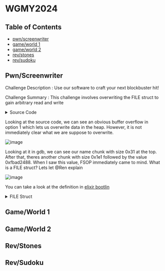 # WGMY2024

## Table of Contents
- [pwn/screenwriter](#pwnscreenwriter)
- [game/world 1](#gameworld-1)
- [game/world 2](#gameworld-2)
- [rev/stones](#revstones)
- [rev/sudoku](#revsudoku)

## Pwn/Screenwriter

Challenge Description : Use our software to craft your next blockbuster hit!

Challenge Summary : This challenge involves overwriting the FILE struct to gain arbitrary read and write

<details>
<summary>Source Code</summary>

```c
#include <stdio.h>
#include <stdbool.h>
#include <string.h>
#include <stdlib.h>
#include <unistd.h>

void init(){
    setvbuf(stdin,0,2,0);
    setvbuf(stdout,0,2,0);
    return;
}

void menu(){
    puts("1. Set screenwriter name");
    puts("2. Write script");
    puts("3. View reference");
    puts("4. Exit");
}

int get_choice(){
    char tmp[5] = "";
    printf("Choice: ");
    fgets(tmp,4,stdin);
    return atoi(tmp);
}

void main(){
    init();
    char* name = malloc(0x28);
    FILE *ref_script = fopen("bee-movie.txt","r");
    FILE *own_script = fopen("script.txt","w");
    puts("Welcome to our latest screenwriting program!");
    
    while (true){
        int choice = 0;
        menu();

        switch (get_choice()) {
            case 1:
                printf("What's your name: ");
                read(0,name,0x280);
                break;        

            case 2:
                char own_buf[0x101] = "";
                printf("Your masterpiece: ");
                read(0,own_buf,0x100);
                fwrite(own_buf,1,0x100,own_script);
                break;

            case 3:
                char ref_buf[0x11] = "";
                memset(ref_buf,0,0x11);
                fread(ref_buf,1,0x10,ref_script);
                puts("From the reference:");
                puts(ref_buf);
                break;

            default:
                printf("Goodbye %s",name);
                exit(0);
        }
    }
}
```

</details>

Looking at the source code, we can see an obvious buffer overflow in option 1 which lets us overwrite data in the heap. However, it is not immediately clear what we are suppose to overwrite.

![image](https://github.com/user-attachments/assets/34f34683-5893-4583-8a32-cc9c67c230cc)

Looking at it in gdb, we can see our name chunk with size 0x31 at the top. After that, theres another chunk with size 0x1e1 followed by the value 0xfbad2488. When I saw this value, FSOP immediately came to mind. What is a FILE struct? Lets let @Ren explain 

![image](https://github.com/user-attachments/assets/9614f272-4910-4799-9d79-8f3a70ec1e0d)

You can take a look at the definition in [elixir bootlin](https://elixir.bootlin.com/linux/v6.12.6/source)

<details>
<summary>FILE Struct</summary>

```c
struct _IO_FILE
{
  int _flags;		/* High-order word is _IO_MAGIC; rest is flags. */

  /* The following pointers correspond to the C++ streambuf protocol. */
  char *_IO_read_ptr;	/* Current read pointer */
  char *_IO_read_end;	/* End of get area. */
  char *_IO_read_base;	/* Start of putback+get area. */
  char *_IO_write_base;	/* Start of put area. */
  char *_IO_write_ptr;	/* Current put pointer. */
  char *_IO_write_end;	/* End of put area. */
  char *_IO_buf_base;	/* Start of reserve area. */
  char *_IO_buf_end;	/* End of reserve area. */

  /* The following fields are used to support backing up and undo. */
  char *_IO_save_base; /* Pointer to start of non-current get area. */
  char *_IO_backup_base;  /* Pointer to first valid character of backup area */
  char *_IO_save_end; /* Pointer to end of non-current get area. */

  struct _IO_marker *_markers;

  struct _IO_FILE *_chain;

  int _fileno;
  int _flags2;
  __off_t _old_offset; /* This used to be _offset but it's too small.  */

  /* 1+column number of pbase(); 0 is unknown. */
  unsigned short _cur_column;
  signed char _vtable_offset;
  char _shortbuf[1];

  _IO_lock_t *_lock;
  __off64_t _offset;
  /* Wide character stream stuff.  */
  struct _IO_codecvt *_codecvt;
  struct _IO_wide_data *_wide_data;
  struct _IO_FILE *_freeres_list;
  void *_freeres_buf;
  size_t __pad5;
  int _mode;
  /* Make sure we don't get into trouble again.  */
  char _unused2[15 * sizeof (int) - 4 * sizeof (void *) - sizeof (size_t)];
};
```

</details>

## Game/World 1

## Game/World 2

## Rev/Stones

## Rev/Sudoku
